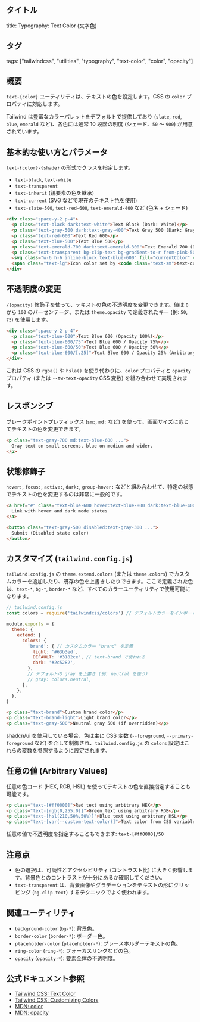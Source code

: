 ## タイトル
title: Typography: Text Color (文字色)

## タグ
tags: ["tailwindcss", "utilities", "typography", "text-color", "color", "opacity"]

## 概要
`text-{color}` ユーティリティは、テキストの色を設定します。CSS の `color` プロパティに対応します。

Tailwind は豊富なカラーパレットをデフォルトで提供しており (`slate`, `red`, `blue`, `emerald` など)、各色には通常 10 段階の明度 (シェード、`50` ～ `900`) が用意されています。

## 基本的な使い方とパラメータ

`text-{color}-{shade}` の形式でクラスを指定します。

*   `text-black`, `text-white`
*   `text-transparent`
*   `text-inherit` (親要素の色を継承)
*   `text-current` (SVG などで現在のテキスト色を使用)
*   `text-slate-500`, `text-red-600`, `text-emerald-400` など (色名 + シェード)

```html
<div class="space-y-2 p-4">
  <p class="text-black dark:text-white">Text Black (Dark: White)</p>
  <p class="text-gray-500 dark:text-gray-400">Text Gray 500 (Dark: Gray 400)</p>
  <p class="text-red-600">Text Red 600</p>
  <p class="text-blue-500">Text Blue 500</p>
  <p class="text-emerald-700 dark:text-emerald-300">Text Emerald 700 (Dark: Emerald 300)</p>
  <p class="text-transparent bg-clip-text bg-gradient-to-r from-pink-500 to-violet-500">Transparent Text with Gradient Background</p>
  <svg class="w-6 h-6 inline-block text-blue-600" fill="currentColor" viewBox="0 0 20 20">{/* SVG path */}</svg>
  <span class="text-lg">Icon color set by <code class="text-sm">text-current</code> (implicitly)</span>
</div>
```

## 不透明度の変更

`/{opacity}` 修飾子を使って、テキストの色の不透明度を変更できます。値は `0` から `100` のパーセンテージ、または `theme.opacity` で定義されたキー (例: `50`, `75`) を使用します。

```html
<div class="space-y-2 p-4">
  <p class="text-blue-600">Text Blue 600 (Opacity 100%)</p>
  <p class="text-blue-600/75">Text Blue 600 / Opacity 75%</p>
  <p class="text-blue-600/50">Text Blue 600 / Opacity 50%</p>
  <p class="text-blue-600/[.25]">Text Blue 600 / Opacity 25% (Arbitrary)</p>
</div>
```
これは CSS の `rgba()` や `hsla()` を使う代わりに、`color` プロパティと `opacity` プロパティ (または `--tw-text-opacity` CSS 変数) を組み合わせて実現されます。

## レスポンシブ

ブレークポイントプレフィックス (`sm:`, `md:` など) を使って、画面サイズに応じてテキストの色を変更できます。

```html
<p class="text-gray-700 md:text-blue-600 ...">
  Gray text on small screens, blue on medium and wider.
</p>
```

## 状態修飾子

`hover:`, `focus:`, `active:`, `dark:`, `group-hover:` などと組み合わせて、特定の状態でテキストの色を変更するのは非常に一般的です。

```html
<a href="#" class="text-blue-600 hover:text-blue-800 dark:text-blue-400 dark:hover:text-blue-300">
  Link with hover and dark mode states
</a>

<button class="text-gray-500 disabled:text-gray-300 ...">
  Submit (Disabled state color)
</button>
```

## カスタマイズ (`tailwind.config.js`)

`tailwind.config.js` の `theme.extend.colors` (または `theme.colors`) でカスタムカラーを追加したり、既存の色を上書きしたりできます。ここで定義された色は、`text-*`, `bg-*`, `border-*` など、すべてのカラーユーティリティで使用可能になります。

```javascript
// tailwind.config.js
const colors = require('tailwindcss/colors') // デフォルトカラーをインポート

module.exports = {
  theme: {
    extend: {
      colors: {
        'brand': { // カスタムカラー 'brand' を定義
          light: '#63b3ed',
          DEFAULT: '#3182ce', // text-brand で使われる
          dark: '#2c5282',
        },
        // デフォルトの gray を上書き (例: neutral を使う)
        // gray: colors.neutral,
      },
    },
  },
}
```

```html
<p class="text-brand">Custom brand color</p>
<p class="text-brand-light">Light brand color</p>
<p class="text-gray-500">Neutral gray 500 (if overridden)</p>
```
shadcn/ui を使用している場合、色は主に CSS 変数 (`--foreground`, `--primary-foreground` など) を介して制御され、`tailwind.config.js` の `colors` 設定はこれらの変数を参照するように設定されます。

## 任意の値 (Arbitrary Values)

任意の色コード (HEX, RGB, HSL) を使ってテキストの色を直接指定することも可能です。

```html
<p class="text-[#ff0000]">Red text using arbitrary HEX</p>
<p class="text-[rgb(0,255,0)]">Green text using arbitrary RGB</p>
<p class="text-[hsl(210,50%,50%)]">Blue text using arbitrary HSL</p>
<p class="text-[var(--custom-text-color)]">Text color from CSS variable</p>
```
任意の値で不透明度を指定することもできます: `text-[#ff0000]/50`

## 注意点

*   色の選択は、可読性とアクセシビリティ (コントラスト比) に大きく影響します。背景色とのコントラストが十分にあるか確認してください。
*   `text-transparent` は、背景画像やグラデーションをテキストの形にクリッピング (`bg-clip-text`) するテクニックでよく使われます。

## 関連ユーティリティ

*   `background-color` (`bg-*`): 背景色。
*   `border-color` (`border-*`): ボーダー色。
*   `placeholder-color` (`placeholder-*`): プレースホルダーテキストの色。
*   `ring-color` (`ring-*`): フォーカスリングなどの色。
*   `opacity` (`opacity-*`): 要素全体の不透明度。

## 公式ドキュメント参照
*   [Tailwind CSS: Text Color](https://tailwindcss.com/docs/text-color)
*   [Tailwind CSS: Customizing Colors](https://tailwindcss.com/docs/customizing-colors)
*   [MDN: color](https://developer.mozilla.org/en-US/docs/Web/CSS/color)
*   [MDN: opacity](https://developer.mozilla.org/en-US/docs/Web/CSS/opacity)